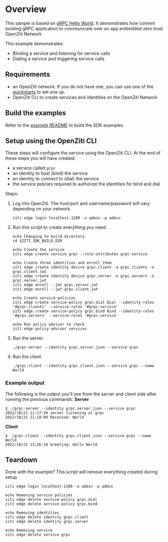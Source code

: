 # Overview
This sample is based on [gRPC Hello World](https://github.com/grpc/grpc-go/tree/master/examples).
It demonstrates how convert existing gRPC application to communicate over an app embedded zero trust 
OpenZiti Network

This example demonstrates:
* Binding a service and listening for service calls
* Dialing a service and triggering service calls

## Requirements
* an OpenZiti network. If you do not have one, you can use one of the [quickstarts](https://netfoundry.io/docs/openziti/learn/quickstarts/) to set one up.
* OpenZiti CLI to create services and identities on the OpenZiti Network

## Build the examples
Refer to the [example README](../README.md) to build the SDK examples

## Setup using the OpenZiti CLI
These steps will configure the service using the OpenZiti CLI. At the end of these steps you will have created:
* a service called `grpc`
* an identity to host (bind) the service
* an identity to connect to (dial) the service
* the service policies required to authorize the identities for bind and dial

Steps:
1. Log into OpenZiti. The host:port and username/password will vary depending on your network.

       ziti edge login localhost:1280 -u admin -p admin
1. Run this script to create everything you need.

       echo Changing to build directory
       cd $ZITI_SDK_BUILD_DIR

       echo Create the service
       ziti edge create service grpc --role-attributes grpc-service

       echo Create three identities and enroll them
       ziti edge create identity device grpc.client -a grpc.clients -o grpc.client.jwt
       ziti edge create identity device grpc.server -a grpc.servers -o grpc.server.jwt
       ziti edge enroll --jwt grpc.server.jwt
       ziti edge enroll --jwt grpc.client.jwt

       echo Create service policies
       ziti edge create service-policy grpc.dial Dial --identity-roles '#grpc.clients' --service-roles '#grpc-service'
       ziti edge create service-policy grpc.bind Bind --identity-roles '#grpc.servers' --service-roles '#grpc-service'

       echo Run policy advisor to check
       ziti edge policy-advisor services
1. Run the server.

       ./grpc-server --identity grpc.server.json --service grpc 
1. Run the client

       ./grpc-client --identity grpc.client.json --service grpc --name World
### Example output
The following is the output you'll see from the server and client side after running the previous commands.
**Server**
```
$ ./grpc-server --identity grpc.server.json --service grpc
2022/10/21 11:17:34 server listening at grpc
2022/10/21 11:18:09 Received: World
```
**Client**
```
$ ./grpc-client --identity grpc.client.json --service grpc --name World
2022/10/21 13:26:19 Greeting: Hello World
```
## Teardown
Done with the example? This script will remove everything created during setup.
```
ziti edge login localhost:1280 -u admin -p admin

echo Removing service policies
ziti edge delete service-policy grpc.dial
ziti edge delete service-policy grpc.bind

echo Removing identities
ziti edge delete identity grpc.client
ziti edge delete identity grpc.server

echo Removing service
ziti edge delete service grpc
```
